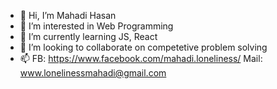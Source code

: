- 👋 Hi, I’m Mahadi Hasan
- 👀 I’m interested in Web Programming
- 🌱 I’m currently learning JS, React
- 💞️ I’m looking to collaborate on competetive problem solving
- 📫 FB: https://www.facebook.com/mahadi.loneliness/  Mail: www.lonelinessmahadi@gmail.com
